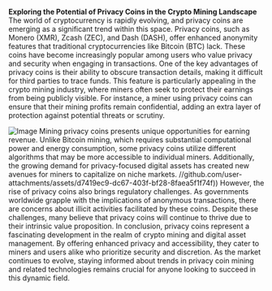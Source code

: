 **Exploring the Potential of Privacy Coins in the Crypto Mining Landscape**
The world of cryptocurrency is rapidly evolving, and privacy coins are emerging as a significant trend within this space. Privacy coins, such as Monero (XMR), Zcash (ZEC), and Dash (DASH), offer enhanced anonymity features that traditional cryptocurrencies like Bitcoin (BTC) lack. These coins have become increasingly popular among users who value privacy and security when engaging in transactions. 
One of the key advantages of privacy coins is their ability to obscure transaction details, making it difficult for third parties to trace funds. This feature is particularly appealing in the crypto mining industry, where miners often seek to protect their earnings from being publicly visible. For instance, a miner using privacy coins can ensure that their mining profits remain confidential, adding an extra layer of protection against potential threats or scrutiny.

![Image](https://github.com/user-attachments/assets/d7419ec9-dc67-403f-bf28-8faea5f1f74f)
Mining privacy coins presents unique opportunities for earning revenue. Unlike Bitcoin mining, which requires substantial computational power and energy consumption, some privacy coins utilize different algorithms that may be more accessible to individual miners. Additionally, the growing demand for privacy-focused digital assets has created new avenues for miners to capitalize on niche markets. 
 //github.com/user-attachments/assets/d7419ec9-dc67-403f-bf28-8faea5f1f74f))
However, the rise of privacy coins also brings regulatory challenges. As governments worldwide grapple with the implications of anonymous transactions, there are concerns about illicit activities facilitated by these coins. Despite these challenges, many believe that privacy coins will continue to thrive due to their intrinsic value proposition.
In conclusion, privacy coins represent a fascinating development in the realm of crypto mining and digital asset management. By offering enhanced privacy and accessibility, they cater to miners and users alike who prioritize security and discretion. As the market continues to evolve, staying informed about trends in privacy coin mining and related technologies remains crucial for anyone looking to succeed in this dynamic field.
